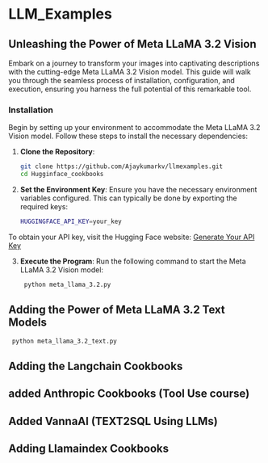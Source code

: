# LLM_Examples

## Unleashing the Power of Meta LLaMA 3.2 Vision

Embark on a journey to transform your images into captivating descriptions with the cutting-edge Meta LLaMA 3.2 Vision model. This guide will walk you through the seamless process of installation, configuration, and execution, ensuring you harness the full potential of this remarkable tool.

### Installation

Begin by setting up your environment to accommodate the Meta LLaMA 3.2 Vision model. Follow these steps to install the necessary dependencies:

1. **Clone the Repository**:
   ```bash
   git clone https://github.com/Ajaykumarkv/llmexamples.git
   cd Hugginface_cookbooks
   ```
2. **Set the Environment Key**:
   Ensure you have the necessary environment variables configured. This can typically be done by exporting the required keys:
   ```bash
   HUGGINGFACE_API_KEY=your_key
   ```
To obtain your API key, visit the Hugging Face website:
[Generate Your API Key](https://huggingface.co/settings/tokens)

3. **Execute the Program**:
   Run the following command to start the Meta LLaMA 3.2 Vision model:
   ```bash
    python meta_llama_3.2.py
   ```
## Adding  the Power of Meta LLaMA 3.2 Text Models
   ```bash
    python meta_llama_3.2_text.py
   ```


## Adding  the Langchain Cookbooks

## added Anthropic Cookbooks (Tool Use course)


## Added VannaAI (TEXT2SQL Using LLMs)

## Adding Llamaindex Cookbooks


